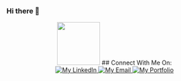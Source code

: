 ### Hi there 👋

<div id="header" align="center">
  <img src="https://media.giphy.com/media/bGgsc5mWoryfgKBx1u/giphy.gif" width="100"/>
  ## Connect With Me On:
  <div id="badges">
  <a href="https://www.linkedin.com/in/ethan-mah-348249213/">
    <img src="https://img.shields.io/badge/My_LinkedIn-blue?style=for-the-badge&logo=linkedin&logoColor=white" alt="My LinkedIn"/>
  </a>
  <a href="mailto:ett.mah@gmail.com">
    <img src="https://img.shields.io/badge/My_Email-D14836?style=for-the-badge&logo=gmail&logoColor=white" alt="My Email"/>
  </a>
  <a href="your-twitter-URL">
    <img src="https://img.shields.io/badge/My_Portfolio-%233ABFE6.svg?style=for-the-badge&logo=minutemailer&logoColor=white" alt="My Portfolio"/>
  </a>
  </div>
</div>


<!--
**ethaaaanm/ethaaaanm** is a ✨ _special_ ✨ repository because its `README.md` (this file) appears on your GitHub profile.

Here are some ideas to get you started:

- 🔭 I’m currently working on ...
- 🌱 I’m currently learning ...
- 👯 I’m looking to collaborate on ...
- 🤔 I’m looking for help with ...
- 💬 Ask me about ...
- 📫 How to reach me: ...
- 😄 Pronouns: ...
- ⚡ Fun fact: ...
-->
